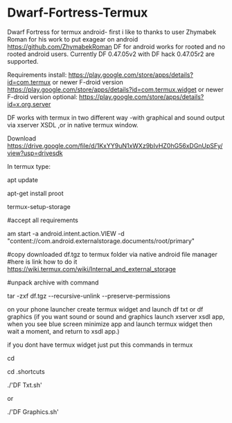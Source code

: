 # Dwarf-Fortress-Termux

Dwarf Fortress for termux android- first i like to thanks to user Zhymabek Roman
for his work to put exagear on android https://github.com/ZhymabekRoman
DF for android works for rooted and no rooted android users.
Currently DF 0.47.05v2 with DF hack 0.47.05r2 are supported.

Requirements
install:
https://play.google.com/store/apps/details?id=com.termux or newer F-droid version
https://play.google.com/store/apps/details?id=com.termux.widget or newer F-droid version
optional:
https://play.google.com/store/apps/details?id=x.org.server

DF works with termux in two different way -with graphical and sound output via xserver XSDL
,or in native termux window.

Download
https://drive.google.com/file/d/1KxYY9uN1xWXz9bIvHZ0hG56xDGnUpSFy/view?usp=drivesdk

In termux type:

apt update

apt-get install proot

termux-setup-storage

#accept all requirements

am start -a android.intent.action.VIEW -d "content://com.android.externalstorage.documents/root/primary"

#copy downloaded df.tgz to termux folder via native android file manager
#here is link how to do it https://wiki.termux.com/wiki/Internal_and_external_storage

#unpack archive with command

tar -zxf df.tgz --recursive-unlink --preserve-permissions

on your phone launcher create termux widget and launch df txt or df graphics
(if you want sound or sound and graphics launch xserver xsdl app, when you see blue screen minimize app and launch termux
widget then wait a moment, and return to xsdl app.)

if you dont have termux widget just put this commands in termux

cd

cd .shortcuts

./'DF Txt.sh'

or

./'DF Graphics.sh'





